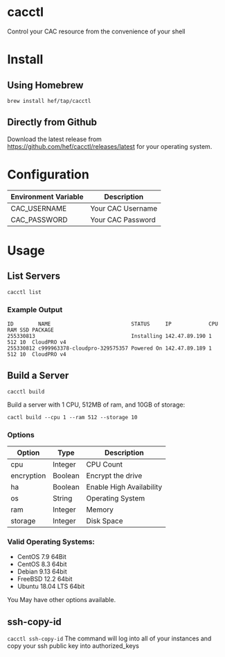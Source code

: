# cacctl

Control your CAC resource from the convenience of your shell

# Install

## Using Homebrew

`brew install hef/tap/cacctl`

## Directly from Github 

Download the latest release from https://github.com/hef/cacctl/releases/latest for your operating system.

# Configuration

| Environment Variable | Description       |
|----------------------|-------------------|
| CAC_USERNAME         | Your CAC Username |
| CAC_PASSWORD         | Your CAC Password |

# Usage

## List Servers

`cacctl list`

### Example Output


```
ID        NAME                          STATUS     IP            CPU RAM SSD PACKAGE
255330813                               Installing 142.47.89.190 1   512 10  CloudPRO v4
255330812 c999963378-cloudpro-329575357 Powered On 142.47.89.189 1   512 10  CloudPRO v4
```

## Build a Server

`cacctl build`

Build a server with 1 CPU, 512MB of ram, and 10GB of storage:

`cactl build --cpu 1 --ram 512 --storage 10`

### Options

| Option     | Type    | Description              |
|------------|---------|--------------------------|
| cpu        | Integer | CPU Count                |
| encryption | Boolean | Encrypt the drive        |
| ha         | Boolean | Enable High Availability |
| os         | String  | Operating System         |
| ram        | Integer | Memory                   |
| storage    | Integer | Disk Space               |

### Valid Operating Systems:

* CentOS 7.9 64Bit
* CentOS 8.3 64bit
* Debian 9.13 64bit
* FreeBSD 12.2 64bit
* Ubuntu 18.04 LTS 64bit

You May have other options available.

## ssh-copy-id

`cacctl ssh-copy-id`
The command will log into all of your instances and copy your ssh public key into authorized_keys
